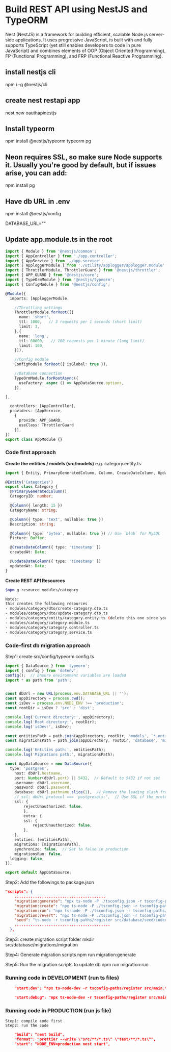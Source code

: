 # Build REST API using NestJS and TypeORM
Nest (NestJS) is a framework for building efficient, scalable Node.js server-side applications. It uses progressive JavaScript, is built with and fully supports TypeScript (yet still enables developers to code in pure JavaScript) and combines elements of OOP (Object Oriented Programming), FP (Functional Programming), and FRP (Functional Reactive Programming).


## install nestjs cli

npm i -g @nestjs/cli

## create nest restapi app

nest new oauthapinestjs

## Install typeorm
npm install @nestjs/typeorm typeorm pg

## Neon requires SSL, so make sure Node supports it. Usually you're good by default, but if issues arise, you can add:
npm install pg


## Have db URL in .env
npm install @nestjs/config

DATABASE_URL=""

## Update app.module.ts in the root
```ts
import { Module } from '@nestjs/common';
import { AppController } from './app.controller';
import { AppService } from './app.service';
import { ApploggerModule } from './utility/applogger/applogger.module';
import { ThrottlerModule, ThrottlerGuard } from '@nestjs/throttler';
import { APP_GUARD } from '@nestjs/core';
import { TypeOrmModule } from '@nestjs/typeorm';
import { ConfigModule } from '@nestjs/config';

@Module({
  imports: [ApploggerModule, 

    //Throttling settings
    ThrottlerModule.forRoot([{  
      name: 'short',
      ttl: 1000,   // 3 requests per 1 seconds (short limit)
      limit: 3,
    },{
      name: 'long',
      ttl: 60000,   // 100 requests per 1 minute (long limit)
      limit: 100,
    }]),

    //Config module
    ConfigModule.forRoot({ isGlobal: true }),

    //Database connection
    TypeOrmModule.forRootAsync({
      useFactory: async () => AppDataSource.options,
    }),

],

  controllers: [AppController],
  providers: [AppService,
    {
      provide: APP_GUARD,
      useClass: ThrottlerGuard
    }],
})
export class AppModule {}

```

### Code first approach

**Create the entities / models (src/models)** e.g. category.entity.ts
```ts
import { Entity, PrimaryGeneratedColumn, Column, CreateDateColumn, UpdateDateColumn } from 'typeorm';

@Entity('Categories')
export class Category {
  @PrimaryGeneratedColumn()
  CategoryID: number;

  @Column({ length: 15 })
  CategoryName: string;

  @Column({ type: 'text', nullable: true })
  Description: string;

  @Column({ type: 'bytea', nullable: true }) // Use `blob` for MySQL
  Picture: Buffer;

  @CreateDateColumn({ type: 'timestamp' })
  createdAt: Date;

  @UpdateDateColumn({ type: 'timestamp' })
  updatedAt: Date;
}

```

**Create REST API Resources**
```bash
$npm g resource modules/category

Notes: 
this creates the following resources
- modules/category/dto/create-category.dto.ts
- modules/category/dto/update-category.dto.ts
- modules/category/entity/category.entity.ts (delete this one since you have the models aleady created manually above)
- modules/category/category.module.ts
- modules/category/category.controller.ts
- modules/category/category.service.ts
```


### Code-first db migration approach
Step1: create src/config/typeorm.config.ts

```ts
import { DataSource } from 'typeorm';
import { config } from 'dotenv';
config();  // Ensure environment variables are loaded
import * as path from 'path';


const dbUrl = new URL(process.env.DATABASE_URL || '');
const appDirectory = process.cwd();
const isDev = process.env.NODE_ENV !== 'production';
const rootDir = isDev ? 'src' : 'dist';

console.log('Current directory:', appDirectory);
console.log('Root directory:', rootDir);
console.log('isDev:', isDev);

const entitiesPath = path.join(appDirectory, rootDir, 'models', `*.entity.${isDev ? 'ts' : 'js'}`);
const migrationsPath = path.join(appDirectory, rootDir, 'database', 'migrations', `*-migration.${isDev ? 'ts' : 'js'}`);

console.log('Entities path:', entitiesPath);
console.log('Migrations path:', migrationsPath);

const AppDataSource = new DataSource({
  type: 'postgres',
    host: dbUrl.hostname,
    port: Number(dbUrl.port) || 5432,  // Default to 5432 if not set
    username: dbUrl.username,
    password: dbUrl.password,
    database: dbUrl.pathname.slice(1),  // Remove the leading slash from the database name
    // ssl: dbUrl.protocol === 'postgresqls:',  // Use SSL if the protocol is postgresqls
    ssl: {
        rejectUnauthorized: false,
        },
        extra: {
        ssl: {
            rejectUnauthorized: false,
        },
    },
    entities: [entitiesPath],
    migrations: [migrationsPath],
    synchronize: false,  // Set to false in production
    migrationsRun: false,
  logging: false,
});

export default AppDataSource;
```


Step2: Add the followings to package.json
```json
"scripts": {
    ........................................
    "migration:generate": "npx ts-node -P ./tsconfig.json -r tsconfig-paths/register ./node_modules/typeorm/cli.js migration:generate -d ./src/config/typeorm.config.ts ./src/database/migrations/migration",
    "migration:create": "npx ts-node -P ./tsconfig.json -r tsconfig-paths/register ./node_modules/typeorm/cli.js migration:create -d ./src/config/typeorm.config.ts ./src/database/migrations/migration",
    "migration:run": "npx ts-node -P ./tsconfig.json -r tsconfig-paths/register ./node_modules/typeorm/cli.js migration:run -d ./src/config/typeorm.config.ts",
    "migration:revert": "npx ts-node -P ./tsconfig.json -r tsconfig-paths/register ./node_modules/typeorm/cli.js migration:revert -d ./src/config/typeorm.config.ts",
    "seed": "ts-node -r tsconfig-paths/register src/database/seed/index.ts"
    ..........................................
  },
  ```

Step3: create migration script folder 
 mkdir src/database/migrations/migration

Step4: Generate migration scripts
npm run migration:generate

Step5: Run the migration scripts to update db
npm run migration:run

### Running code in DEVELOPMENT (run ts files)
```json
    "start:dev": "npx ts-node-dev -r tsconfig-paths/register src/main.ts",

    "start:debug": "npx ts-node-dev -r tsconfig-paths/register src/main.ts --debug",
```

### Running code in PRODUCTION (run js file)
```
Step1: compile code first
Step2: run the code
```

```json
    "build": "nest build",
    "format": "prettier --write \"src/**/*.ts\" \"test/**/*.ts\"",
    "start": "NODE_ENV=production nest start",

```